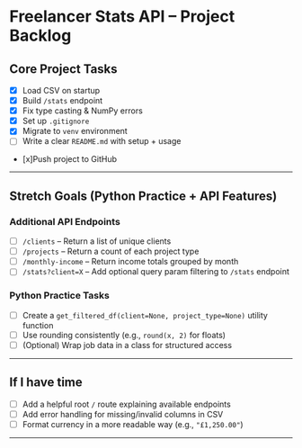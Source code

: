 # Freelancer Stats API – Project Backlog

##  Core Project Tasks
- [x] Load CSV on startup
- [x] Build `/stats` endpoint
- [x] Fix type casting & NumPy errors
- [x] Set up `.gitignore`
- [x] Migrate to `venv` environment
- [ ] Write a clear `README.md` with setup + usage
- [x]Push project to GitHub

---

##  Stretch Goals (Python Practice + API Features)

### Additional API Endpoints
- [ ] `/clients` – Return a list of unique clients
- [ ] `/projects` – Return a count of each project type
- [ ] `/monthly-income` – Return income totals grouped by month
- [ ] `/stats?client=X` – Add optional query param filtering to `/stats` endpoint

###  Python Practice Tasks
- [ ] Create a `get_filtered_df(client=None, project_type=None)` utility function
- [ ] Use rounding consistently (e.g., `round(x, 2)` for floats)
- [ ] (Optional) Wrap job data in a class for structured access

---
##  If I have time
- [ ] Add a helpful root `/` route explaining available endpoints
- [ ] Add error handling for missing/invalid columns in CSV
- [ ] Format currency in a more readable way (e.g., `"£1,250.00"`)

---
